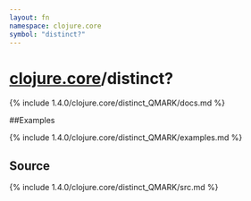 ```yaml
---
layout: fn
namespace: clojure.core
symbol: "distinct?"
---
```


# [clojure.core](../)/distinct?

{% include 1.4.0/clojure.core/distinct_QMARK/docs.md %}

##Examples

{% include 1.4.0/clojure.core/distinct_QMARK/examples.md %}
## Source
{% include 1.4.0/clojure.core/distinct_QMARK/src.md %}


